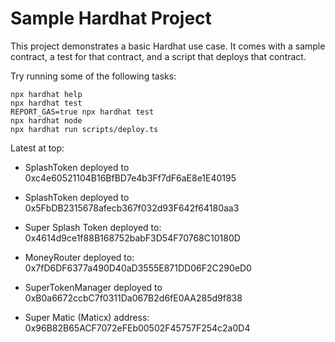 # Sample Hardhat Project

This project demonstrates a basic Hardhat use case. It comes with a sample contract, a test for that contract, and a script that deploys that contract.

Try running some of the following tasks:

```shell
npx hardhat help
npx hardhat test
REPORT_GAS=true npx hardhat test
npx hardhat node
npx hardhat run scripts/deploy.ts
```

<!-- Local -->

Latest at top:

- SplashToken deployed to 0xc4e60521104B16BfBD7e4b3Ff7dF6aE8e1E40195
- SplashToken deployed to 0x5FbDB2315678afecb367f032d93F642f64180aa3

- Super Splash Token deployed to: 0x4614d9ce1f88B168752babF3D54F70768C10180D
- MoneyRouter deployed to: 0x7fD6DF6377a490D40aD3555E871DD06F2C290eD0
- SuperTokenManager deployed to 0xB0a6672ccbC7f0311Da067B2d6fE0AA285d9f838
- Super Matic (Maticx) address: 0x96B82B65ACF7072eFEb00502F45757F254c2a0D4
